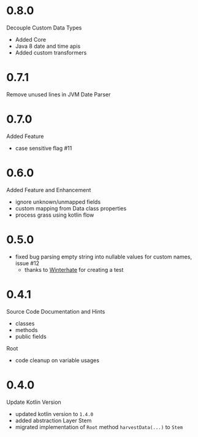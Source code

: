 # 0.8.0
Decouple Custom Data Types
   - Added Core
   - Java 8 date and time apis
   - Added custom transformers
# 0.7.1
Remove unused lines in JVM Date Parser

# 0.7.0
Added Feature
 - case sensitive flag #11

# 0.6.0
Added Feature and Enhancement
 - ignore unknown/unmapped fields
 - custom mapping from Data class properties
 - process grass using kotlin flow
 
# 0.5.0
 - fixed bug parsing empty string into nullable values for custom names, issue #12
    - thanks to [Winterhate](https://github.com/winterhate) for creating a test
    
# 0.4.1
Source Code Documentation and Hints
  - classes
  - methods
  - public fields
   
Root
  - code cleanup on variable usages
   
# 0.4.0
Update Kotlin Version
- updated kotlin version to `1.4.0`
- added abstraction Layer Stem
- migrated implementation of `Root`  method `harvestData(...)`  to `Stem`
